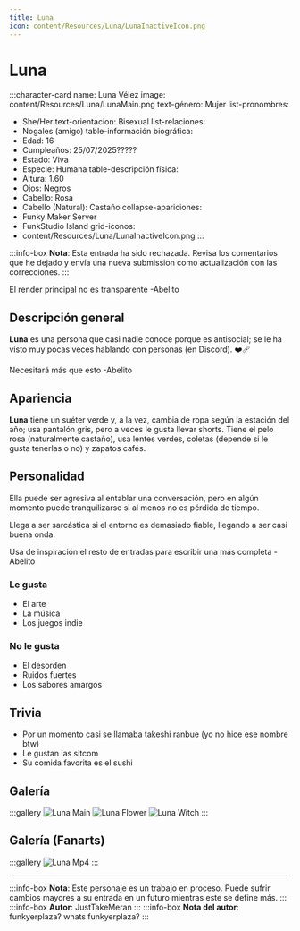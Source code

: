 ```yaml
---
title: Luna
icon: content/Resources/Luna/LunaInactiveIcon.png
---
```


# Luna

:::character-card
name: Luna Vélez
image: content/Resources/Luna/LunaMain.png
text-género: Mujer
list-pronombres: 
  - She/Her
text-orientacion: Bisexual
list-relaciones:
  - Nogales (amigo)
table-información biográfica:
  - Edad: 16
  - Cumpleaños: 25/07/2025?????
  - Estado: Viva
  - Especie: Humana
table-descripción física:
  - Altura: 1.60
  - Ojos: Negros
  - Cabello: Rosa
  - Cabello (Natural): Castaño
collapse-apariciones:
  - Funky Maker Server
  - FunkStudio Island
grid-iconos:
  - content/Resources/Luna/LunaInactiveIcon.png
:::

:::info-box
**Nota**: Esta entrada ha sido rechazada. Revisa los comentarios que he dejado y envía una nueva submission como actualización con las correcciones.
:::

El render principal no es transparente
-Abelito

## Descripción general

**Luna** es una persona que casi nadie conoce porque es antisocial; se le ha visto muy pocas veces hablando con personas (en Discord). ❤️‍🩹

Necesitará más que esto
-Abelito

## Apariencia

**Luna** tiene un suéter verde y, a la vez, cambia de ropa según la estación del año; usa pantalón gris, pero a veces le gusta llevar shorts. Tiene el pelo rosa (naturalmente castaño), usa lentes verdes, coletas (depende si le gusta tenerlas o no) y zapatos cafés.

## Personalidad

Ella puede ser agresiva al entablar una conversación, pero en algún momento puede tranquilizarse si al menos no es pérdida de tiempo.

Llega a ser sarcástica si el entorno es demasiado fiable, llegando a ser casi buena onda.

Usa de inspiración el resto de entradas para escribir una más completa
-Abelito

### Le gusta
  - El arte
  - La música
  - Los juegos indie

### No le gusta
  - El desorden
  - Ruidos fuertes
  - Los sabores amargos

## Trivia

  - Por un momento casi se llamaba takeshi ranbue (yo no hice ese nombre btw)
  - Le gustan las sitcom
  - Su comida favorita es el sushi

## Galería

:::gallery
![Luna Main](content/Resources/Luna/LunaMain.png)
![Luna Flower](content/Resources/Luna/LunaFlower.png)
![Luna Witch](content/Resources/Luna/LunaWitch.png)
:::

## Galería (Fanarts)

:::gallery
![Luna Mp4](content/Resources/Luna/Lunamp4.png)
:::

---

:::info-box
**Nota**: Este personaje es un trabajo en proceso. Puede sufrir cambios mayores a su entrada en un futuro mientras este se define más.
:::
:::info-box
**Autor**: JustTakeMeran
:::
:::info-box
**Nota del autor**: funkyerplaza? whats funkyerplaza?
:::